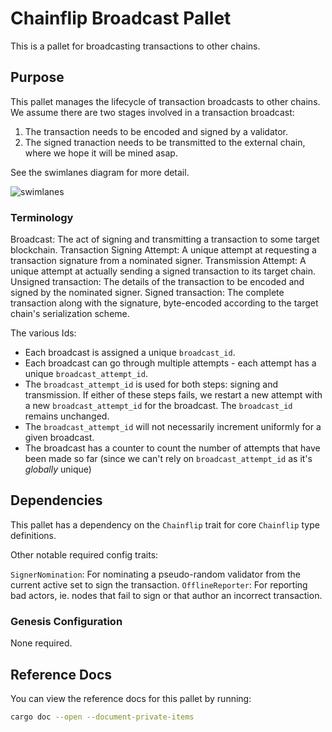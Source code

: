 # Chainflip Broadcast Pallet

This is a pallet for broadcasting transactions to other chains.

## Purpose

This pallet manages the lifecycle of transaction broadcasts to other chains. We assume there are two stages involved
in a transaction broadcast:

1. The transaction needs to be encoded and signed by a validator.
2. The signed tranaction needs to be transmitted to the external chain, where we hope it will be mined asap.

See the swimlanes diagram for more detail.

![swimlanes](https://swimlanes.io/u/1s-nyDuYQ)

### Terminology

Broadcast: The act of signing and transmitting a transaction to some target blockchain.
Transaction Signing Attempt: A unique attempt at requesting a transaction signature from a nominated signer.
Transmission Attempt: A unique attempt at actually sending a signed transaction to its target chain.
Unsigned transaction: The details of the transaction to be encoded and signed by the nominated signer.
Signed transaction: The complete transaction along with the signature, byte-encoded according to the target chain's
  serialization scheme.

The various Ids:

- Each broadcast is assigned a unique `broadcast_id`.
- Each broadcast can go through multiple attempts - each attempt has a unique `broadcast_attempt_id`.
- The `broadcast_attempt_id` is used for both steps: signing and transmission. If either of these steps fails,
  we restart a new attempt with a new `broadcast_attempt_id` for the broadcast. The `broadcast_id` remains unchanged.
- The `broadcast_attempt_id` will not necessarily increment uniformly for a given broadcast. 
- The broadcast has a counter to count the number of attempts that have been made so far (since we can't rely on `broadcast_attempt_id` as it's *globally* unique)

## Dependencies

This pallet has a dependency on the `Chainflip` trait for core `Chainflip` type definitions.

Other notable required config traits:

`SignerNomination`: For nominating a pseudo-random validator from the current active set to sign the transaction.
`OfflineReporter`: For reporting bad actors, ie. nodes that fail to sign or that author an incorrect transaction.

### Genesis Configuration

None required.

## Reference Docs

You can view the reference docs for this pallet by running:

```sh
cargo doc --open --document-private-items
```
